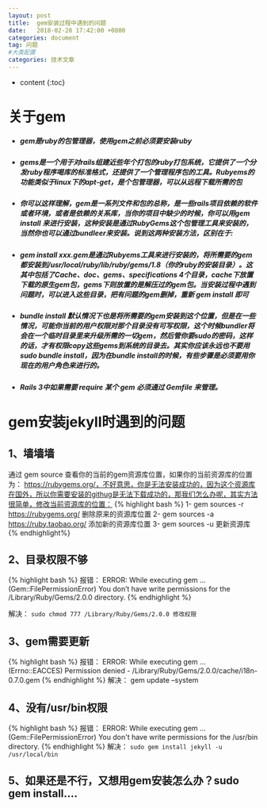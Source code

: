 ```yaml
---
layout: post
title:  gem安装过程中遇到的问题
date:   2018-02-28 17:42:00 +0800
categories: document
tag: 问题
#大类配置
categories: 技术文章
---
```


* content
{:toc}

关于gem
====================================
+ ##### gem是ruby的包管理器，使用gem之前必须要安装ruby
+ ##### gems是一个用于对rails组建近些年个打包的ruby打包系统，它提供了一个分发ruby程序喝库的标准格式，还提供了一个管理程序包的工具。Rubyems的功能类似于linux下的apt-get，是个包管理器，可以从远程下载所需的包
+ ##### 你可以这样理解，gem是一系列文件和包的总称，是一些rails项目依赖的软件或者环境，或者是依赖的关系库，当你的项目中缺少的时候，你可以用gem install 来进行安装，这种安装是通过RubyGems这个包管理工具来安装的，当然你也可以通过bundleer来安装。说到这两种安装方法，区别在于: 
+ ##### gem install xxx.gem是通过Rubyems工具来进行安装的，将所需要的gem都安装到/usr/local/ruby/lib/ruby/gems/1.8（你的ruby的安装目录）。这其中包括了Cache、doc、gems、specifications 4个目录，cache下放置下载的原生gem包，gems下则放置的是解压过的gem包。当安装过程中遇到问题时，可以进入这些目录，把有问题的gem删掉，重新 gem install 即可 
+ ##### bundle install 默认情况下也是将所需要的gem安装到这个位置，但是在一些情况，可能你当前的用户权限对那个目录没有可写权限，这个时候bundler将会在一个临时目录里来升级所需的一切gem，然后管你要sudo的密码，这样的话，才有权限copy这些gems到系统的目录去。其实你应该永远也不要用sudo bundle install，因为在bundle install的时候，有些步骤是必须要用你现在的用户角色来进行的。 
+ ##### Rails 3中如果需要 require 某个 gem 必须通过 Gemfile 来管理。 

gem安装jekyll时遇到的问题
====================================

1、墙墙墙
------------------------------------
通过 gem source 查看你的当前的gem资源库位置，如果你的当前资源库的位置为： https://rubygems.org/，不好意思，你是无法安装成功的，因为这个资源库在国外，所以你需要安装的githug是无法下载成功的，那我们怎么办呢，其实方法很简单，修改当前资源库的位置：
{% highlight bash %}
1- gem sources -r https://rubygems.org/ 删除原来的资源库位置 
2- gem sources -a https://ruby.taobao.org/ 添加新的资源库位置 
3- gem sources -u 更新资源库
{% endhighlight%}

2、目录权限不够 
------------------------------------
{% highlight bash %}
报错： 
ERROR: While executing gem … (Gem::FilePermissionError) You don’t have write permissions for the /Library/Ruby/Gems/2.0.0 directory. 
{% endhighlight %}

解决： 
`sudo chmod 777 /Library/Ruby/Gems/2.0.0 修改权限`

3、gem需要更新 
-------------------------------------
{% highlight bash %}
报错： 
ERROR: While executing gem … (Errno::EACCES) 
Permission denied - /Library/Ruby/Gems/2.0.0/cache/i18n-0.7.0.gem 
{% endhighlight %}
解决： 
gem update –system

4、没有/usr/bin权限
--------------------------------------
{% highlight bash %}
报错：
ERROR:  While executing gem ... (Gem::FilePermissionError)
    You don't have write permissions for the /usr/bin directory.
{% endhighlight %}
解决：
`sudo gem install jekyll -u /usr/local/bin`

5、如果还是不行，又想用gem安装怎么办？sudo gem install….
-------------------------------------------
